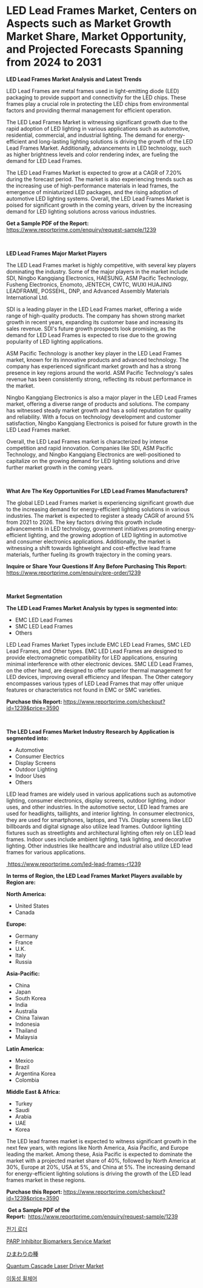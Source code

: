 <p><h1>LED Lead Frames Market, Centers on Aspects such as Market Growth Market Share, Market Opportunity, and Projected Forecasts Spanning from 2024 to 2031</h1></p><p><strong>LED Lead Frames Market Analysis and Latest Trends</strong></p>
<p><p>LED Lead Frames are metal frames used in light-emitting diode (LED) packaging to provide support and connectivity for the LED chips. These frames play a crucial role in protecting the LED chips from environmental factors and providing thermal management for efficient operation.</p><p>The LED Lead Frames Market is witnessing significant growth due to the rapid adoption of LED lighting in various applications such as automotive, residential, commercial, and industrial lighting. The demand for energy-efficient and long-lasting lighting solutions is driving the growth of the LED Lead Frames Market. Additionally, advancements in LED technology, such as higher brightness levels and color rendering index, are fueling the demand for LED Lead Frames.</p><p>The LED Lead Frames Market is expected to grow at a CAGR of 7.20% during the forecast period. The market is also experiencing trends such as the increasing use of high-performance materials in lead frames, the emergence of miniaturized LED packages, and the rising adoption of automotive LED lighting systems. Overall, the LED Lead Frames Market is poised for significant growth in the coming years, driven by the increasing demand for LED lighting solutions across various industries.</p></p>
<p><strong>Get a Sample PDF of the Report:&nbsp;</strong> <a href="https://www.reportprime.com/enquiry/request-sample/1239">https://www.reportprime.com/enquiry/request-sample/1239</a></p>
<p>&nbsp;</p>
<p><strong>LED Lead Frames Major Market Players</strong></p>
<p><p>The LED Lead Frames market is highly competitive, with several key players dominating the industry. Some of the major players in the market include SDI, Ningbo Kangqiang Electronics, HAESUNG, ASM Pacific Technology, Fusheng Electronics, Enomoto, JENTECH, CWTC, WUXI HUAJING LEADFRAME, POSSEHL, DNP, and Advanced Assembly Materials International Ltd.</p><p>SDI is a leading player in the LED Lead Frames market, offering a wide range of high-quality products. The company has shown strong market growth in recent years, expanding its customer base and increasing its sales revenue. SDI's future growth prospects look promising, as the demand for LED Lead Frames is expected to rise due to the growing popularity of LED lighting applications.</p><p>ASM Pacific Technology is another key player in the LED Lead Frames market, known for its innovative products and advanced technology. The company has experienced significant market growth and has a strong presence in key regions around the world. ASM Pacific Technology's sales revenue has been consistently strong, reflecting its robust performance in the market.</p><p>Ningbo Kangqiang Electronics is also a major player in the LED Lead Frames market, offering a diverse range of products and solutions. The company has witnessed steady market growth and has a solid reputation for quality and reliability. With a focus on technology development and customer satisfaction, Ningbo Kangqiang Electronics is poised for future growth in the LED Lead Frames market.</p><p>Overall, the LED Lead Frames market is characterized by intense competition and rapid innovation. Companies like SDI, ASM Pacific Technology, and Ningbo Kangqiang Electronics are well-positioned to capitalize on the growing demand for LED lighting solutions and drive further market growth in the coming years.</p></p>
<p>&nbsp;</p>
<p><strong>What Are The Key Opportunities For LED Lead Frames Manufacturers?</strong></p>
<p><p>The global LED Lead Frames market is experiencing significant growth due to the increasing demand for energy-efficient lighting solutions in various industries. The market is expected to register a steady CAGR of around 5% from 2021 to 2026. The key factors driving this growth include advancements in LED technology, government initiatives promoting energy-efficient lighting, and the growing adoption of LED lighting in automotive and consumer electronics applications. Additionally, the market is witnessing a shift towards lightweight and cost-effective lead frame materials, further fueling its growth trajectory in the coming years.</p></p>
<p><strong>Inquire or Share Your Questions If Any Before Purchasing This Report:</strong> <a href="https://www.reportprime.com/enquiry/pre-order/1239">https://www.reportprime.com/enquiry/pre-order/1239</a></p>
<p>&nbsp;</p>
<p><strong>Market Segmentation</strong></p>
<p><strong>The LED Lead Frames Market Analysis by types is segmented into:</strong></p>
<p><ul><li>EMC LED Lead Frames</li><li>SMC LED Lead Frames</li><li>Others</li></ul></p>
<p><p>LED Lead Frames Market Types include EMC LED Lead Frames, SMC LED Lead Frames, and Other types. EMC LED Lead Frames are designed to provide electromagnetic compatibility for LED applications, ensuring minimal interference with other electronic devices. SMC LED Lead Frames, on the other hand, are designed to offer superior thermal management for LED devices, improving overall efficiency and lifespan. The Other category encompasses various types of LED Lead Frames that may offer unique features or characteristics not found in EMC or SMC varieties.</p></p>
<p><strong>Purchase this Report:&nbsp;</strong><a href="https://www.reportprime.com/checkout?id=1239&price=3590">https://www.reportprime.com/checkout?id=1239&price=3590</a></p>
<p>&nbsp;</p>
<p><strong>The LED Lead Frames Market Industry Research by Application is segmented into:</strong></p>
<p><ul><li>Automotive</li><li>Consumer Electrics</li><li>Display Screens</li><li>Outdoor Lighting</li><li>Indoor Uses</li><li>Others</li></ul></p>
<p><p>LED lead frames are widely used in various applications such as automotive lighting, consumer electronics, display screens, outdoor lighting, indoor uses, and other industries. In the automotive sector, LED lead frames are used for headlights, taillights, and interior lighting. In consumer electronics, they are used for smartphones, laptops, and TVs. Display screens like LED billboards and digital signage also utilize lead frames. Outdoor lighting fixtures such as streetlights and architectural lighting often rely on LED lead frames. Indoor uses include ambient lighting, task lighting, and decorative lighting. Other industries like healthcare and industrial also utilize LED lead frames for various applications.</p></p>
<p><a href="https://www.reportprime.com/led-lead-frames-r1239">&nbsp;https://www.reportprime.com/led-lead-frames-r1239</a></p>
<p><strong>In terms of Region, the LED Lead Frames Market Players available by Region are:</strong></p>
<p>
    <p> <strong> North America: </strong>
        <ul>
            <li>United States</li>
            <li>Canada</li>
        </ul>
        </p> 
    <p> <strong> Europe: </strong>
        <ul>
            <li>Germany</li>
            <li>France</li>
            <li>U.K.</li>
            <li>Italy</li>
            <li>Russia</li>
        </ul>
        </p> 
    <p> <strong> Asia-Pacific: </strong>
        <ul>
            <li>China</li>
            <li>Japan</li>
            <li>South Korea</li>
            <li>India</li>
            <li>Australia</li>
            <li>China Taiwan</li>
            <li>Indonesia</li>
            <li>Thailand</li>
            <li>Malaysia</li>
        </ul>
        </p> 
    <p> <strong> Latin America: </strong>
        <ul>
            <li>Mexico</li>
            <li>Brazil</li>
            <li>Argentina Korea</li>
            <li>Colombia</li>
        </ul>
        </p> 
    <p> <strong> Middle East & Africa: </strong>
        <ul>
            <li>Turkey</li>
            <li>Saudi</li>
            <li>Arabia</li>
            <li>UAE</li>
            <li>Korea</li>
        </ul>
    </p>
    </p>
<p><p>The LED lead frames market is expected to witness significant growth in the next few years, with regions like North America, Asia Pacific, and Europe leading the market. Among these, Asia Pacific is expected to dominate the market with a projected market share of 40%, followed by North America at 30%, Europe at 20%, USA at 5%, and China at 5%. The increasing demand for energy-efficient lighting solutions is driving the growth of the LED lead frames market in these regions.</p></p>
<p><strong>Purchase this Report: </strong><a href="https://www.reportprime.com/checkout?id=1239&price=3590">https://www.reportprime.com/checkout?id=1239&price=3590</a></p>
<p>&nbsp;<strong>Get a Sample PDF of the Report:&nbsp;&nbsp;</strong><a href="https://www.reportprime.com/enquiry/request-sample/1239">https://www.reportprime.com/enquiry/request-sample/1239</a></p>
<p><strong></strong></p>
<p><p><a href="https://medium.com/@sarabits48/%EC%A0%84%EA%B8%B0-%EB%A1%9C%EB%8D%94-%EC%8B%9C%EC%9E%A5-%EA%B7%9C%EB%AA%A8%EB%8A%94-%EC%9C%A0%ED%98%95%EB%B3%84-%ED%92%80-%EC%A0%84%EA%B8%B0-%EB%A1%9C%EB%8D%94-%ED%95%98%EC%9D%B4%EB%B8%8C%EB%A6%AC%EB%93%9C-%EC%A0%84%EA%B8%B0-%EB%A1%9C%EB%8D%94-%EC%A0%9C%ED%92%88%EB%B3%84-%EA%B1%B4%EC%84%A4-%EB%AC%BC%EB%A5%98-%EB%86%8D%EC%97%85-%EB%B0%8F-%EC%82%B0%EB%A6%BC-%EA%B8%B0%ED%83%80-%EB%A1%9C-%EB%82%98%EB%89%98%EC%96%B4%EC%A0%B8-%EC%9E%88%EC%9C%BC%EB%A9%B0-%EA%B8%80%EB%A1%9C%EB%B2%8C-%EC%82%B0%EC%97%85-%EB%B6%84%EC%84%9D-%EC%A0%90%EC%9C%A0%EC%9C%A8-%EC%84%B1%EC%9E%A5-d371c7a08dfd">전기 로더</a></p><p><a href="https://medium.com/@valeriecruz61/comprehensive-analysis-of-the-global-parp-inhibitor-biomarkers-service-market-growth-trends-745cdc4671e5">PARP Inhibitor Biomarkers Service Market</a></p><p><a href="https://medium.com/@germanberge1968/%E3%81%B2%E3%81%BE%E3%82%8F%E3%82%8A%E3%81%AE%E7%A8%AE%E5%B8%82%E5%A0%B4%E8%A6%8F%E6%A8%A1-%E5%B8%82%E5%A0%B4%E3%82%BB%E3%82%B0%E3%83%A1%E3%83%B3%E3%83%86%E3%83%BC%E3%82%B7%E3%83%A7%E3%83%B3-%E5%B8%82%E5%A0%B4%E5%8B%95%E5%90%91-%E3%81%8A%E3%82%88%E3%81%B32031%E5%B9%B4%E3%81%BE%E3%81%A7%E3%81%AE%E6%88%90%E9%95%B7%E5%88%86%E6%9E%90%E4%BA%88%E6%B8%AC-2f9eea791502">ひまわりの種</a></p><p><a href="https://github.com/dx0328/Market-Research-Report-List-3/blob/main/quantum-cascade-laser-driver-market.md">Quantum Cascade Laser Driver Market</a></p><p><a href="https://github.com/JosefaRice/Market-Research-Report-List-1/blob/main/979590916185.md">이동성 휠체어</a></p></p>